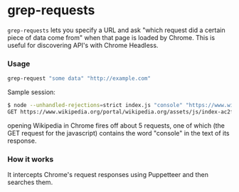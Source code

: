 # grep-requests

`grep-requests` lets you specify a URL and ask "which request did a certain
piece of data come from" when that page is loaded by Chrome. This is useful
for discovering API's with Chrome Headless.


### Usage

``` sh
grep-request "some data" "http://example.com"
```

Sample session:

``` sh
$ node --unhandled-rejections=strict index.js "console" "https://www.wikipedia.org"
GET https://www.wikipedia.org/portal/wikipedia.org/assets/js/index-ac2f73e93a.js
```

opening Wikipedia in Chrome fires off about 5 requests, one of which (the GET request
for the javascript) contains the word "console" in the text of its response.

### How it works

It intercepts Chrome's request responses using Puppetteer and then searches them.
